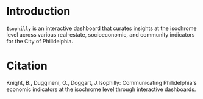 <!-- badges: start -->
<!-- badges: end -->


<!-- ------------------------>
<!-- ------------------------>
# <a name="Iso Philly"></a>Introduction
<!-- ------------------------>
<!-- ------------------------>

`Isophilly` is an interactive dashboard that curates insights at the isochrome level across various real-estate, socioeconomic, and community indicators for the City of Philidelphia. 

<!-- ------------------------>
<!-- ------------------------>
# <a name="Citation"></a>Citation
<!-- ------------------------>
<!-- ------------------------>

Knight, B., Duggineni, O., Doggart, J.Isophilly: Communicating Philidelphia's economic indicators at the isochrome level through interactive dashboards.